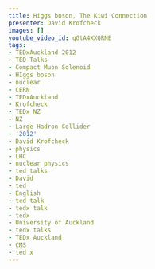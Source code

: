 ```yaml
---
title: Higgs boson, The Kiwi Connection
presenter: David Krofcheck
images: []
youtube_video_id: qGtA4XXQRNE
tags:
- TEDxAuckland 2012
- TED Talks
- Compact Muon Solenoid
- HIggs boson
- nuclear
- CERN
- TEDxAuckland
- Krofcheck
- TEDx NZ
- NZ
- Large Hadron Collider
- '2012'
- David Krofcheck
- physics
- LHC
- nuclear physics
- ted talks
- David
- ted
- English
- ted talk
- tedx talk
- tedx
- University of Auckland
- tedx talks
- TEDx Auckland
- CMS
- ted x
---
```

